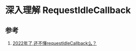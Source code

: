 # 深入理解 RequestIdleCallback

## 参考

1. [2022年了,还不懂requestIdleCallback么？](https://juejin.cn/post/7061947637167194142)